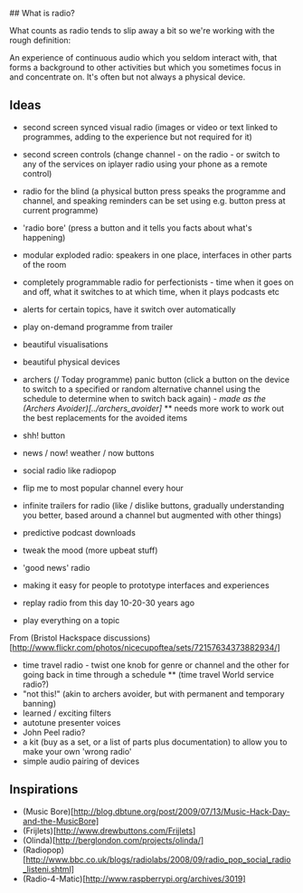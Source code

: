 ## What is radio?

What counts as radio tends to slip away a bit so we're working with the rough definition:

An experience of continuous audio which you seldom interact with, that forms a background to other activities but which you sometimes focus in and concentrate on. It's often but not always a physical device.

## Ideas

* second screen synced visual radio (images or video or text linked to programmes, adding to the experience but not required for it)
* second screen controls (change channel - on the radio - or switch to any of the services on iplayer radio using your phone as a remote control)
* radio for the blind (a physical button press speaks the programme and channel, and speaking reminders can be set using e.g. button press at current programme)
* 'radio bore' (press a button and it tells you facts about what's happening)
* modular exploded radio: speakers in one place, interfaces in other parts of the room
* completely programmable radio for perfectionists - time when it goes on and off, what it switches to at which time, when it plays podcasts etc
* alerts for certain topics, have it switch over automatically
* play on-demand programme from trailer
* beautiful visualisations
* beautiful physical devices

* archers (/ Today programme) panic button (click a button on the device to switch to a specified or random alternative channel using the schedule to determine when to switch back again) - *made as the (Archers Avoider)[../archers_avoider]* 
** needs more work to work out the best replacements for the avoided items
* shh! button
* news / now! weather / now buttons
* social radio like radiopop
* flip me to most popular channel every hour
* infinite trailers for radio (like / dislike buttons, gradually understanding you better, based around a channel but augmented with other things)
* predictive podcast downloads
* tweak the mood (more upbeat stuff)
* 'good news' radio

* making it easy for people to prototype interfaces and experiences
* replay radio from this day 10-20-30 years ago
* play everything on a topic

From (Bristol Hackspace discussions)[http://www.flickr.com/photos/nicecupoftea/sets/72157634373882934/]

* time travel radio - twist one knob for genre or channel and the other for going back in time through a schedule
** (time travel World service radio?)
* "not this!" (akin to archers avoider, but with permanent and temporary banning)
* learned / exciting filters
* autotune presenter voices
* John Peel radio?
* a kit (buy as a set, or a list of parts plus documentation) to allow you to make your own 'wrong radio'
* simple audio pairing of devices

## Inspirations

* (Music Bore)[http://blog.dbtune.org/post/2009/07/13/Music-Hack-Day-and-the-MusicBore]
* (Frijlets)[http://www.drewbuttons.com/Frijlets]
* (Olinda)[http://berglondon.com/projects/olinda/]
* (Radiopop)[http://www.bbc.co.uk/blogs/radiolabs/2008/09/radio_pop_social_radio_listeni.shtml]
* (Radio-4-Matic)[http://www.raspberrypi.org/archives/3019]

